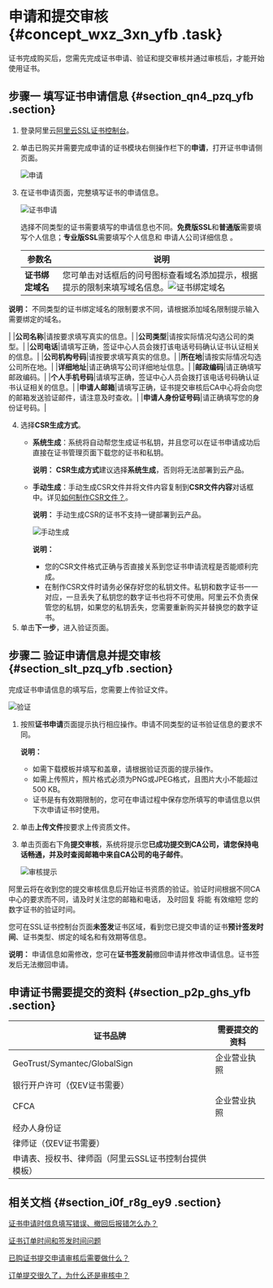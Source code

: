 # 申请和提交审核 {#concept_wxz_3xn_yfb .task}

证书完成购买后，您需先完成证书申请、验证和提交审核并通过审核后，才能开始使用证书。

## 步骤一 填写证书申请信息 {#section_qn4_pzq_yfb .section}

1.  登录阿里云[阿里云SSL证书控制台](https://yundunnext.console.aliyun.com/?p=cas#/overview/cn-hangzhou)。
2.  单击已购买并需要完成申请的证书模块右侧操作栏下的**申请**，打开证书申请侧页面。

    ![申请](http://static-aliyun-doc.oss-cn-hangzhou.aliyuncs.com/assets/img/65314/156681442333399_zh-CN.png)

3.  在证书申请页面，完整填写证书的申请信息。

    ![证书申请](http://static-aliyun-doc.oss-cn-hangzhou.aliyuncs.com/assets/img/65314/156681442357564_zh-CN.png)

    选择不同类型的证书需要填写的申请信息也不同。**免费版SSL**和**普通版**需要填写个人信息；**专业版SSL**需要填写个人信息和 申请人公司详细信息 。

    |参数名|说明|
    |---|--|
    |**证书绑定域名**|您可单击对话框后的问号图标查看域名添加提示，根据提示的限制来填写域名信息。![证书绑定域名](http://static-aliyun-doc.oss-cn-hangzhou.aliyuncs.com/assets/img/65314/156681442333400_zh-CN.png)

 **说明：** 不同类型的证书绑定域名的限制要求不同，请根据添加域名限制提示输入需要绑定的域名。

 |
    |**公司名称**|请按要求填写真实的信息。|
    |**公司类型**|请按实际情况勾选公司的类型。|
    |**公司电话**|请填写正确，签证中心人员会拨打该电话号码确认证书认证相关的信息。|
    |**公司机构号码**|请按要求填写真实的信息。|
    |**所在地**|请按实际情况勾选公司所在地。|
    |**详细地址**|请正确填写公司详细地址信息。|
    |**邮政编码**|请正确填写邮政编码。|
    |**个人手机号码**|请填写正确，签证中心人员会拨打该电话号码确认证书认证相关的信息。|
    |**申请人邮箱**|请填写正确，证书提交审核后CA中心将会向您的邮箱发送验证邮件，请注意及时查收。|
    |**申请人身份证号码**|请正确填写您的身份证号码。|

4.  选择**CSR生成方式**。
    -   **系统生成**：系统将自动帮您生成证书私钥，并且您可以在证书申请成功后直接在证书管理页面下载您的证书和私钥。

        **说明：** **CSR生成方式**建议选择**系统生成**，否则将无法部署到云产品。

    -   **手动生成**：手动生成CSR文件并将文件内容复制到**CSR文件内容**对话框中。详见[如何制作CSR文件？](../../../../intl.zh-CN/常见问题/申请证书相关问题/如何制作CSR文件？.md#)。

        **说明：** 手动生成CSR的证书不支持一键部署到云产品。

        ![手动生成](http://static-aliyun-doc.oss-cn-hangzhou.aliyuncs.com/assets/img/65314/156681442333403_zh-CN.png)

        **说明：** 

        -   您的CSR文件格式正确与否直接关系到您证书申请流程是否能顺利完成。
        -   在制作CSR文件时请务必保存好您的私钥文件。私钥和数字证书一一对应，一旦丢失了私钥您的数字证书也将不可使用。阿里云不负责保管您的私钥，如果您的私钥丢失，您需要重新购买并替换您的数字证书。
5.  单击**下一步**，进入验证页面。

## 步骤二 验证申请信息并提交审核 {#section_slt_pzq_yfb .section}

完成证书申请信息的填写后，您需要上传验证文件。

![验证](http://static-aliyun-doc.oss-cn-hangzhou.aliyuncs.com/assets/img/65314/156681442333408_zh-CN.png)

1.  按照**证书申请**页面提示执行相应操作。申请不同类型的证书验证信息的要求不同。

    **说明：** 

    -   如需下载模板并填写和盖章，请根据验证页面的提示操作。
    -   如需上传照片，照片格式必须为PNG或JPEG格式，且图片大小不能超过500 KB。
    -   证书是有有效期限制的，您可在申请过程中保存您所填写的申请信息以供下次申请证书时使用。
2.  单击**上传文件**按要求上传资质文件。
3.  单击页面右下角**提交审核**，系统将提示您**已成功提交到CA公司，请您保持电话畅通，并及时查阅邮箱中来自CA公司的电子邮件**。

    ![审核提示](http://static-aliyun-doc.oss-cn-hangzhou.aliyuncs.com/assets/img/65314/156681442433409_zh-CN.png)


阿里云将在收到您的提交审核信息后开始证书资质的验证。验证时间根据不同CA中心的要求而不同，请及时关注您的邮箱和电话， 及时回复 将能 有效缩短 您的数字证书的验证时间。

您可在SSL证书控制台页面**未签发**证书区域，看到您已提交申请的证书**预计签发时间**、证书类型、绑定的域名和有效期等信息。

**说明：** 申请信息如需修改，您可在**证书签发前**撤回申请并修改申请信息。证书签发后无法撤回申请。

## 申请证书需要提交的资料 {#section_p2p_ghs_yfb .section}

|证书品牌|需要提交的资料|
|----|-------|
|GeoTrust/Symantec/GlobalSign|企业营业执照|
|银行开户许可（仅EV证书需要）|
|CFCA|企业营业执照|
|经办人身份证|
|律师证（仅EV证书需要）|
|申请表、授权书、律师函（阿里云SSL证书控制台提供模板）|

## 相关文档 {#section_i0f_r8g_ey9 .section}

[证书申请时信息填写错误、撤回后报错怎么办？](../../../../intl.zh-CN/常见问题/申请证书相关问题/证书申请时信息填写错误、撤回后报错怎么办？.md#)

[证书订单时间和签发时间问题](../../../../intl.zh-CN/常见问题/证书有效期相关问题/证书订单时间和签发时间问题.md#)

[已购证书提交申请审核后需要做什么？](../../../../intl.zh-CN/常见问题/证书审核相关问题/已购证书提交申请审核后需要做什么？.md#)

[订单提交很久了，为什么还是审核中？](../../../../intl.zh-CN/常见问题/证书审核相关问题/订单提交很久了，为什么还是审核中？.md#)

